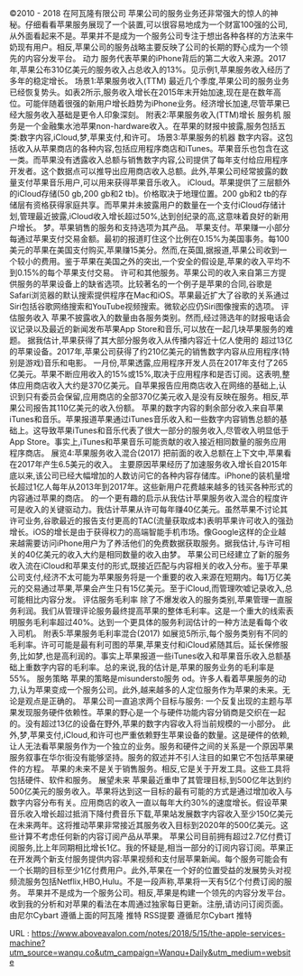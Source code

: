 ©2010 - 2018 
 在阿瓦隆有限公司 
 苹果公司的服务业务还非常强大的惊人的神秘。仔细看看苹果服务展现了一个装置,可以很容易地成为一个财富100强的公司,从外面看起来不是。苹果并不是成为一个服务公司专注于想出各种各样的方法来牛奶现有用户。相反,苹果公司的服务战略主要反映了公司的长期的野心成为一个领先的内容分发平台。 
 动力 
 服务代表苹果的iPhone背后的第二大收入来源。2017年,苹果公布310亿美元的服务收入占总收入的13%。见示例1,苹果服务收入经历了多年的稳定增长。 
 场景1:苹果服务收入(TTM) 
 最近几个季度,苹果公司的服务业务已经恢复势头。如表2所示,服务收入增长在2015年末开始加速,现在是在数年高位。可能伴随着很强的新用户增长趋势为iPhone业务。经济增长加速,尽管苹果已经大服务收入基础是更令人印象深刻。 
 附表2:苹果服务收入(TTM)增长 
 服务机 
 服务是一个金融集水池苹果non-hardware收入。在苹果的财报中披露,服务包括五类:数字内容,iCloud,梦,苹果支付,和许可。 
 场景3:苹果服务的机器 
 数字内容。这包括收入从苹果商店的各种内容,包括应用程序商店和iTunes。苹果音乐也包含在这一类。而苹果没有透露收入总额与销售数字内容,公司提供了每年支付给应用程序开发者。这个数据点可以推导出应用商店收入总额。此外,苹果公司经常披露的数量支付苹果音乐用户,可以用来获得苹果音乐收入。 
 iCloud。苹果提供了三层额外的iCloud存储(50 gb,200 gb和2 tb)。价格取决于地理位置。200 gb和2 tb的存储层有资格获得家庭共享。而苹果并未披露用户的数量在一个支付iCloud存储计划,管理最近披露,iCloud收入增长超过50%,达到创纪录的高,这意味着良好的新用户增长。 
 梦。苹果销售的服务和支持选项为其产品。 
 苹果支付。苹果赚一小部分每通过苹果支付交易金额。最初的报道盯住这个比例在0.15%为美国事务。每100美元的苹果在美国支付购买,苹果赚15美分。然而,在英国,据报道,苹果公司收到一个较小的费用。鉴于苹果在美国之外的突出,一个安全的假设是,苹果的收入平均不到0.15%的每个苹果支付交易。 
 许可和其他服务。苹果公司的收入来自第三方提供服务的苹果设备上的缺省选项。比较著名的一个例子是苹果的合同,谷歌是Safari浏览器的默认搜索提供程序在Mac和iOS。苹果最近扩大了谷歌的关系通过Siri包括谷歌网络搜索和YouTube视频搜索。微软必应仍Siri图像搜索的选项。 
 评估服务收入 
 苹果不披露收入的数量由各服务类别。然而,经过筛选年的财报电话会议记录以及最近的新闻发布苹果App Store和音乐,可以放在一起几块苹果服务的难题。 
 据我估计,苹果获得了其大部分服务收入从传播内容近十亿人使用的 
 超过13亿的苹果设备。2017年,苹果公司获得了约210亿美元的销售数字内容从应用程序(特别是游戏)音乐和电影。 
 一月份,苹果透露,应用程序开发人员在2017年支付了265亿美元。苹果不断应用收入的15%或15%,取决于应用程序和是否订阅。这表明,整体应用商店收入大约是370亿美元。自苹果报告应用商店收入在网络的基础上,认识到只有委员会保留,应用商店的全部370亿美元收入是没有反映在服务。相反,苹果公司报告其110亿美元的收入份额。 
 苹果的数字内容的剩余部分收入来自苹果iTunes和音乐。苹果报道苹果通过iTunes音乐收入和一些数字内容销售总额的基础上。这导致苹果iTunes和音乐代表了很大一部分的服务收入,尽管收入明显低于App Store。事实上,iTunes和苹果音乐可能贡献的收入接近相同数量的服务应用程序商店。 
 展览4:苹果服务收入混合(2017) 
 把前面的收入总额在上下文中,苹果看在2017年产生6.5美元的收入。 
 主要原因苹果经历了加速服务收入增长自2015年底以来,该公司已经大幅增加的人数访问它的各种内容存储库。iPhone的装机量增长超过1亿人每年从2013年到2017年。这些新用户花费越来越多的钱买各种形式的内容通过苹果的商店。 
 的一个更有趣的启示从我估计苹果服务收入混合的程度许可是收入的关键驱动力。我估计苹果从许可每年赚40亿美元。虽然苹果不讨论其许可业务,谷歌最近的报告支付更高的TAC(流量获取成本)表明苹果许可收入的强劲增长。iOS的增长是由于获得权力的高端智能手机市场。像Google这样的企业越来越需要访问iPhone用户为了养活他们的免费数据获取服务。据我估计,与许可相关的40亿美元的收入大约是相同数量的收入由梦。 
 苹果公司已经建立了新的服务收入流在iCloud和苹果支付的形式,既接近匹配与内容相关的收入分布。鉴于苹果公司支付,经济不太可能为苹果服务将是一个重要的收入来源在短期内。每1万亿美元的交易通过苹果,苹果会产生只有15亿美元。至于iCloud,而管理吹嘘记录收入,总可能相比内容分发。 
 评估服务毛利率 
 除了不爆发收入的服务类别,苹果管理一直服务利润。我们从管理评论服务最终提高苹果的整体毛利率。这是一个重大的线索表明服务毛利率超过40%。达到一个更具体的服务利润估计的一种方法是看每个收入司机。 
 附表5:苹果服务毛利率混合(2017) 
 如展览5所示,每个服务类别有不同的毛利率。许可可能是最有利可图的苹果,苹果支付和iCloud紧随其后。延长保修服务,比如梦,也是高利润的。事实上苹果报道一些iTunes收入和苹果音乐收入总额基础上重数字内容的毛利率。总的来说,我的估计是,苹果的服务业务的毛利率是55%。 
 服务策略 
 苹果的策略是misundersto服务 
 od。许多人看着苹果服务的动力,认为苹果变成一个服务公司。此外,越来越多的人定位服务作为苹果的未来。无论是观点是正确的。 
 苹果公司一直追求两个目标与服务: 
 一个反复出现的主题与苹果发现服务硬件依赖性。苹果的野心是一个与硬件功能内容分销商是交织在一起的。没有超过13亿的设备在野外,苹果的数字内容收入将当前规模的一小部分。 
 此外,梦,苹果支付,iCloud,和许可也严重依赖野生苹果设备的数量。这是硬件的依赖,让人无法看苹果服务作为一个独立的业务。服务和硬件之间的关系是一个原因苹果服务叙事在华尔街没有能够坚持。服务的叙述并不引人注目的如果它不包括苹果硬件的方程。 
 苹果的未来不是关于销售服务。相反,它是关于开发工具。这些工具将包括硬件、软件和服务。 
 展望未来 
 苹果最近重申了其管理目标,到500亿年达到约500亿美元的服务收入。苹果将达到这一目标的最有可能的方式是通过增加收入与数字内容分布有关。应用商店的收入一直以每年大约30%的速度增长。假设苹果音乐收入增长超过抵消下降付费音乐下载,苹果站发展数字内容收入至少150亿美元在未来两年。这将推动苹果非常接近其服务收入目标到2020年的500亿美元。这些计算不考虑任何新的内容订阅产品从苹果。 
 苹果公司目前拥有超过2.7亿付费订阅服务,比上年同期相比增长1亿。我的怀疑是,相当一部分的订阅内容订阅。苹果正在开发两个新支付服务提供内容:苹果视频和支付层苹果新闻。每个服务可能会有一个长期的目标至少1亿付费用户。此外,苹果在一个好的位置受益的发展势头对视频流服务包括Netflix,HBO,Hulu。不是一段声称,苹果将一天有5亿个付费订阅的服务。 
 苹果并不是成为一个服务公司。相反,苹果是构建一个领先的内容分发平台。 
 收到我的分析和对苹果的看法在本周通过独家每日更新。注册,请访问订阅页面。 
 由尼尔Cybart 
 遵循上面的阿瓦隆 
 推特 
 RSS提要 
 遵循尼尔Cybart 
 推特 
   
  
   
  URL : https://www.aboveavalon.com/notes/2018/5/15/the-apple-services-machine?utm_source=wanqu.co&utm_campaign=Wanqu+Daily&utm_medium=website